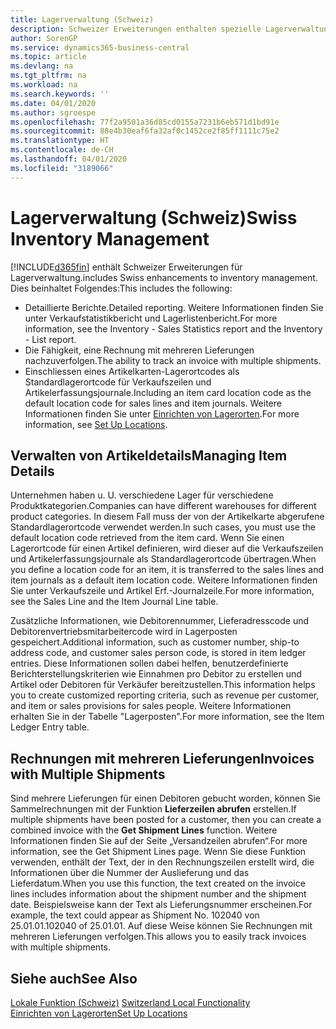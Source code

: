 ```yaml
---
title: Lagerverwaltung (Schweiz)
description: Schweizer Erweiterungen enthalten spezielle Lagerverwaltungsfunktionen.
author: SorenGP
ms.service: dynamics365-business-central
ms.topic: article
ms.devlang: na
ms.tgt_pltfrm: na
ms.workload: na
ms.search.keywords: ''
ms.date: 04/01/2020
ms.author: sgroespe
ms.openlocfilehash: 77f2a9501a36d85cd0155a7231b6eb571d1bd91e
ms.sourcegitcommit: 88e4b30eaf6fa32af0c1452ce2f85ff1111c75e2
ms.translationtype: HT
ms.contentlocale: de-CH
ms.lasthandoff: 04/01/2020
ms.locfileid: "3189066"
---
```

# <a name="swiss-inventory-management"></a><span data-ttu-id="480e9-103">Lagerverwaltung (Schweiz)</span><span class="sxs-lookup"><span data-stu-id="480e9-103">Swiss Inventory Management</span></span>
[!INCLUDE[d365fin](../../includes/d365fin_md.md)] <span data-ttu-id="480e9-104">enthält Schweizer Erweiterungen für Lagerverwaltung.</span><span class="sxs-lookup"><span data-stu-id="480e9-104">includes Swiss enhancements to inventory management.</span></span> <span data-ttu-id="480e9-105">Dies beinhaltet Folgendes:</span><span class="sxs-lookup"><span data-stu-id="480e9-105">This includes the following:</span></span>  

- <span data-ttu-id="480e9-106">Detaillierte Berichte.</span><span class="sxs-lookup"><span data-stu-id="480e9-106">Detailed reporting.</span></span>  <span data-ttu-id="480e9-107">Weitere Informationen finden Sie unter Verkaufstatistikbericht und Lagerlistenbericht.</span><span class="sxs-lookup"><span data-stu-id="480e9-107">For more information, see the Inventory - Sales Statistics report and the Inventory - List report.</span></span>  
- <span data-ttu-id="480e9-108">Die Fähigkeit, eine Rechnung mit mehreren Lieferungen nachzuverfolgen.</span><span class="sxs-lookup"><span data-stu-id="480e9-108">The ability to track an invoice with multiple shipments.</span></span>  
- <span data-ttu-id="480e9-109">Einschliessen eines Artikelkarten-Lagerortcodes als Standardlagerortcode für Verkaufszeilen und Artikelerfassungsjournale.</span><span class="sxs-lookup"><span data-stu-id="480e9-109">Including an item card location code as the default location code for sales lines and item journals.</span></span> <span data-ttu-id="480e9-110">Weitere Informationen finden Sie unter [Einrichten von Lagerorten](../../inventory-how-setup-locations.md).</span><span class="sxs-lookup"><span data-stu-id="480e9-110">For more information, see [Set Up Locations](../../inventory-how-setup-locations.md).</span></span>

## <a name="managing-item-details"></a><span data-ttu-id="480e9-111">Verwalten von Artikeldetails</span><span class="sxs-lookup"><span data-stu-id="480e9-111">Managing Item Details</span></span>  
<span data-ttu-id="480e9-112">Unternehmen haben u. U. verschiedene Lager für verschiedene Produktkategorien.</span><span class="sxs-lookup"><span data-stu-id="480e9-112">Companies can have different warehouses for different product categories.</span></span> <span data-ttu-id="480e9-113">In diesem Fall muss der von der Artikelkarte abgerufene Standardlagerortcode verwendet werden.</span><span class="sxs-lookup"><span data-stu-id="480e9-113">In such cases, you must use the default location code retrieved from the item card.</span></span> <span data-ttu-id="480e9-114">Wenn Sie einen Lagerortcode für einen Artikel definieren, wird dieser auf die Verkaufszeilen und Artikelerfassungsjournale als Standardlagerortcode übertragen.</span><span class="sxs-lookup"><span data-stu-id="480e9-114">When you define a location code for an item, it is transferred to the sales lines and item journals as a default item location code.</span></span> <span data-ttu-id="480e9-115">Weitere Informationen finden Sie unter Verkaufszeile und Artikel Erf.-Journalzeile.</span><span class="sxs-lookup"><span data-stu-id="480e9-115">For more information, see the Sales Line and the Item Journal Line table.</span></span>  

<span data-ttu-id="480e9-116">Zusätzliche Informationen, wie Debitorennummer, Lieferadresscode und Debitorenvertriebsmitarbeitercode wird in Lagerposten gespeichert.</span><span class="sxs-lookup"><span data-stu-id="480e9-116">Additional information, such as customer number, ship-to address code, and customer sales person code, is stored in item ledger entries.</span></span> <span data-ttu-id="480e9-117">Diese Informationen sollen dabei helfen, benutzerdefinierte Berichterstellungskriterien wie Einnahmen pro Debitor zu erstellen und Artikel oder Debitoren für Verkäufer bereitzustellen.</span><span class="sxs-lookup"><span data-stu-id="480e9-117">This information helps you to create customized reporting criteria, such as revenue per customer, and item or sales provisions for sales people.</span></span> <span data-ttu-id="480e9-118">Weitere Informationen erhalten Sie in der Tabelle "Lagerposten".</span><span class="sxs-lookup"><span data-stu-id="480e9-118">For more information, see the Item Ledger Entry table.</span></span>  

## <a name="invoices-with-multiple-shipments"></a><span data-ttu-id="480e9-119">Rechnungen mit mehreren Lieferungen</span><span class="sxs-lookup"><span data-stu-id="480e9-119">Invoices with Multiple Shipments</span></span>  
<span data-ttu-id="480e9-120">Sind mehrere Lieferungen für einen Debitoren gebucht worden, können Sie Sammelrechnungen mit der Funktion **Lieferzeilen abrufen** erstellen.</span><span class="sxs-lookup"><span data-stu-id="480e9-120">If multiple shipments have been posted for a customer, then you can create a combined invoice with the **Get Shipment Lines** function.</span></span> <span data-ttu-id="480e9-121">Weitere Informationen finden Sie auf der Seite „Versandzeilen abrufen“.</span><span class="sxs-lookup"><span data-stu-id="480e9-121">For more information, see the Get Shipment Lines page.</span></span> <span data-ttu-id="480e9-122">Wenn Sie diese Funktion verwenden, enthält der Text, der in den Rechnungszeilen erstellt wird, die Informationen über die Nummer der Auslieferung und das Lieferdatum.</span><span class="sxs-lookup"><span data-stu-id="480e9-122">When you use this function, the text created on the invoice lines includes information about the shipment number and the shipment date.</span></span> <span data-ttu-id="480e9-123">Beispielsweise kann der Text als Lieferungsnummer erscheinen.</span><span class="sxs-lookup"><span data-stu-id="480e9-123">For example, the text could appear as Shipment No.</span></span> <span data-ttu-id="480e9-124">102040 von 25.01.01.</span><span class="sxs-lookup"><span data-stu-id="480e9-124">102040 of 25.01.01.</span></span> <span data-ttu-id="480e9-125">Auf diese Weise können Sie Rechnungen mit mehreren Lieferungen verfolgen.</span><span class="sxs-lookup"><span data-stu-id="480e9-125">This allows you to easily track invoices with multiple shipments.</span></span>  

## <a name="see-also"></a><span data-ttu-id="480e9-126">Siehe auch</span><span class="sxs-lookup"><span data-stu-id="480e9-126">See Also</span></span>  
 <span data-ttu-id="480e9-127">[Lokale Funktion (Schweiz)](switzerland-local-functionality.md) </span><span class="sxs-lookup"><span data-stu-id="480e9-127">[Switzerland Local Functionality](switzerland-local-functionality.md) </span></span>  
 [<span data-ttu-id="480e9-128">Einrichten von Lagerorten</span><span class="sxs-lookup"><span data-stu-id="480e9-128">Set Up Locations</span></span>](../../inventory-how-setup-locations.md)
